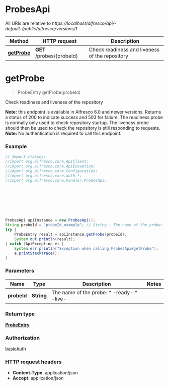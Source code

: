 # ProbesApi

All URIs are relative to *https://localhost/alfresco/api/-default-/public/alfresco/versions/1*

Method | HTTP request | Description
------------- | ------------- | -------------
[**getProbe**](ProbesApi.md#getProbe) | **GET** /probes/{probeId} | Check readiness and liveness of the repository


<a name="getProbe"></a>
# **getProbe**
> ProbeEntry getProbe(probeId)

Check readiness and liveness of the repository

**Note:** this endpoint is available in Alfresco 6.0 and newer versions.  Returns a status of 200 to indicate success and 503 for failure.  The readiness probe is normally only used to check repository startup.  The liveness probe should then be used to check the repository is still responding to requests.  **Note:** No authentication is required to call this endpoint. 

### Example
```java
// Import classes:
//import org.alfresco.core.ApiClient;
//import org.alfresco.core.ApiException;
//import org.alfresco.core.Configuration;
//import org.alfresco.core.auth.*;
//import org.alfresco.core.handler.ProbesApi;








ProbesApi apiInstance = new ProbesApi();
String probeId = "probeId_example"; // String | The name of the probe: * -ready- * -live- 
try {
    ProbeEntry result = apiInstance.getProbe(probeId);
    System.out.println(result);
} catch (ApiException e) {
    System.err.println("Exception when calling ProbesApi#getProbe");
    e.printStackTrace();
}
```

### Parameters

Name | Type | Description  | Notes
------------- | ------------- | ------------- | -------------
 **probeId** | **String**| The name of the probe: * -ready- * -live-  |

### Return type

[**ProbeEntry**](ProbeEntry.md)

### Authorization

[basicAuth](../README.md#basicAuth)

### HTTP request headers

 - **Content-Type**: application/json
 - **Accept**: application/json

